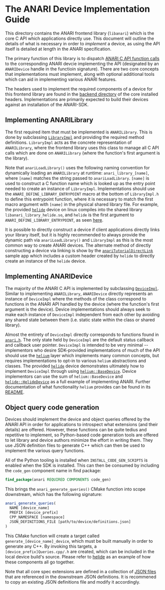 # The ANARI Device Implementation Guide

This directory contains the ANARI frontend library (`libanari`) which is the
core C API which applications directly use. This document will outline the
details of what is necessary in order to _implement_ a device, as using the
API itself is detailed at length in the ANARI specification.

The primary function of this library is to dispatch
[ANARI C API function calls](include/anari/anari.h) to the corresponding ANARI
devcie implementing the API (designated by an `ANARIDevice` handle in the
functioin signature). There are two core concepts that implementations must
implement, along with optional additional tools which can aid in implementing
various ANARI features.

The headers used to implement the required components of a device for this
frontend library are found in the [backend directory](include/anari/backend) of
the core installed headers. Implementations are primarily expected to build
their devices against an installation of the ANARI-SDK.

## Implementing ANARILibrary

The first required item that must be implemented is `ANARILibrary`. This is done
by subclassing [`LibraryImpl`](include/anari/backend/LibraryImpl.h) and
providing the required method definitions. `LibraryImpl` acts as the concrete
representation of `ANARILibrary`, where the frontend library uses this class to
manage all C API calls which are done on `ANARILibrary` (where the function's
first argument is the library).

Note that `anariLoadLibrary()` uses the following naming convention for
dynamically loading an `ANARILibrary` at runtime: `anari_library_[name]`, where
`[name]` matches the string passed to `anariLoadLibrary`. `[name]` is used to
construct a C function name which is looked up as the entry point needed to
create an instance of `LibraryImpl`.  Implementations should use the
`ANARI_DEFINE_LIBRARY_ENTRYPOINT` macro at the bottom of `LibraryImpl.h` to
define this entrypoint function, where it is necessary to match the first macro
argument with `[name]` in the physical shared library file. For example, the
provided [`helide`](../helide) device on linux compiles into the shared library
`libanari_library_helide.so`, and `helide` is the first argument to
`ANARI_DEFINE_LIBRARY_ENTRYPOINT`, as seen [here](../helide/HelideLibrary.cpp).

It is possible to directly construct a device if client applications directly
links your library itself, but it is highly recommended to always provide the
dynamic path via `anariLoadLibrary()` and `LibraryImpl` as this is the most
common way to create ANARI devices. The alternate method of directly
constructing a device via linking is show by the
[`anariTutorialDirectLink`](../../examples/simple/anariTutorialDirectLink.c)
sample app which includes a custom header created by `helide` to directly
create an instance of the `helide` device.

## Implementing ANARIDevice

The majority of the ANARI C API is implemented by subclassing
[`DeviceImpl`](include/anari/backend/DeviceImpl.h). Similar to implementing
`ANARILibrary`, `ANARIDevice` directly represents an instance of `DeviceImpl`
where the methods of the class correspond to functions in the ANARI API handled
by the device (where the function's first argument is the device). Device
implementations should always seek to make each instance of `DeviceImpl`
independent from each other by avoiding any shared state between them (i.e.
static state within the class or shared library).

Almost the entirety of `DeviceImpl` directly corresponds to functions found
in [`anari.h`](include/anari/anari.h). The only state held by `DeviceImpl` are
the default status callback and callback user pointer. `DeviceImpl` is intended
to be very minimal -- implementors who desire SDK-provided implementations of
much of the API should use the [`helium`](../helium) layer which implements many
common concepts, but requires implementations to opt-in to various `helium`
abstractions and classes. The provided [`helide`](../helide) device demonstrates
ultimately how to implement `DeviceImpl` through using
[`helium::BaseDevice`](../helium/BaseDevice.h).  Device implementors can use the
sum of `helium::BaseDevice` and
[`helide::HelideDevice`](../helide/HelideDevice.h) as a full example of
implementing ANARI. Further documentation of what functionality `helium`
provides can be found in its [README](../helium/README.md).

## Object query code generation

Devices should implement the device and object queries offered by the ANARI API
in order for applications to introspect what extensions (and their details) are
offered. However, these functions can be quite tedius and repetitive to
implement, so Python-based code generation tools are offered to let library and
device authors minimize the effort in writing them. They use JSON definition
files to generate C++ which can then be used to implement the various query
functions.

All of the Python tooling is installed when `INSTALL_CODE_GEN_SCRIPTS` is
enabled when the SDK is installed. This can then be consumed by including the
`code_gen` component name in find package:

```cmake
find_package(anari REQUIRED COMPONENTS code_gen)
```

This brings the `anari_generate_queries()` CMake function into scope downstream,
which has the following signature:

```cmake
anari_generate_queries(
  NAME [device_name]
  PREFIX [device_prefix]
  CPP_NAMESPACE [namespace]
  JSON_DEFINITIONS_FILE [path/to/device/definitions.json]
)
```

This CMake function will create a target called `generate_[device_name]_device`,
which must be built manually in order to generate any C++. By invoking this
targets, a `[device_prefix]Queries.cpp/.h` are created, which can be included
in the local device build's source. Please refer to [helide](../helide) as an
example of how these components all go together.

Note that all core spec extensions are defined in a collection of
[JSON files](../../code_gen/api) that are referenced in the downstream JSON
definitions. It is recommened to copy an existing JSON definitions file and
modify it accordingly.
